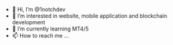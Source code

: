 - 👋 Hi, I’m @1notchdev
- 👀 I’m interested in website, mobile application and blockchain development
- 🌱 I’m currently learning MT4/5
- 📫 How to reach me ...

<!---
1notchdev/1notchdev is a ✨ special ✨ repository because its `README.md` (this file) appears on your GitHub profile.
You can click the Preview link to take a look at your changes.
--->

